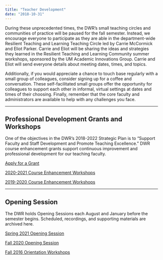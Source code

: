 ```yaml
---
title: "Teacher Development"
date: "2018-10-31"
---
```


During these unprecedented times, the DWR’s small teaching circles and communities of practice will be paused for the fall semester. Instead, we encourage everyone to participate as they are able in the department-wide Resilient Teaching and Learning Teaching Circle led by Carrie McCormick and Eliot Parker. Carrie and Eliot will be sharing the ideas and strategies they learned in the Resilient Teaching and Learning Community summer workshops, sponsored by the UM Academic Innovations Group. Carrie and Eliot will send everyone details about meeting dates, times, and topics.

Additionally, if you would appreciate a chance to touch base regularly with a small group of colleagues, consider signing up for a coffee and conversation. These self-facilitated small groups offer the opportunity for colleagues to support each other in informal, virtual settings at dates and times of their choosing. Finally, remember that the core faculty and administrators are available to help with any challenges you face.

* * *

## Professional Development Grants and Workshops

One of the objectives in the DWR’s 2018-2022 Strategic Plan is to “Support Faculty and Staff Development and Promote Teaching Excellence.” DWR course enhancement grants support continuous improvement and professional development for our teaching faculty.

[Apply for a Grant](http://library.cwr.olemiss.edu/teach-dev/grants)

[2020-2021 Course Enhancement Workshops](https://library.cwr.olemiss.edu/teach-dev/workshops/ceg2020/)

[2019-2020 Course Enhancement Workshops](https://library.cwr.olemiss.edu/teach-dev/workshops/ceg2019/)

* * *

## Opening Session

The DWR holds Opening Sessions each August and January before the semester begins. Scheduled, recordings, and supporting materials are archived here.

[Spring 2021 Opening Session](https://library.cwr.olemiss.edu/teach-dev/os-sp21/)

[Fall 2020 Opening Session](https://library.cwr.olemiss.edu/teach-dev/os-fa20/)

[Fall 2016 Orientation Workshops](https://library.cwr.olemiss.edu/teach-dev/os-fa16/)
